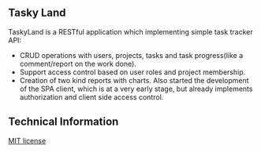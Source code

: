 ## Tasky Land

TaskyLand is a RESTful application which implementing simple task tracker API:
- CRUD operations with users, projects, tasks and task progress(like a comment/report on the work done). 
- Support access control based on user roles and project membership.
- Creation of two kind reports with charts.
Also started the development of the SPA client, which is at a very early stage, but already implements authorization and client side access control.

## Technical Information


[MIT license](http://opensource.org/licenses/MIT)
